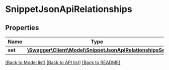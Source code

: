 # SnippetJsonApiRelationships

## Properties
Name | Type | Description | Notes
------------ | ------------- | ------------- | -------------
**set** | [**\Swagger\Client\Model\SnippetJsonApiRelationshipsSet**](SnippetJsonApiRelationshipsSet.md) |  | [optional] 

[[Back to Model list]](../../README.md#documentation-for-models) [[Back to API list]](../../README.md#documentation-for-api-endpoints) [[Back to README]](../../README.md)

